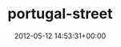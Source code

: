 ---
title:		"portugal-street"
mediatype:		"upload"
description:		"TBC"
date:		"2012-05-12 14:53:31+00:00"
album:		"city"
filename:		"portugal-street.md"
series:		""
cl_public_id:		"city/portugal-street"
cl_version:		1497000380
format:		"tiff"
bytes:		5465516
width:		2174
height:		1440
exposure_mode:		"Auto"
program:		"Aperture-priority AE"
aperture:		"7.1"
focal_length:		"35.0 mm"
iso:		"100"
shutter_speed:		"1/250"
metering:		"Multi-segment"
flash:		"Off, Did not fire"
white_balance:		"Custom"
colour_temp:		"4250"
has_crop:		"false"
orientation:		"Horizontal (normal)"
camera_model:		"NIKON D7000"
lens_info:		"35mm f/1.8"
artist:		"Matt Finucane"
x_resolution:		"300"
y_resolution:		"300"
---
